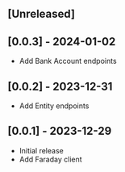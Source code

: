 ## [Unreleased]

## [0.0.3] - 2024-01-02

- Add Bank Account endpoints

## [0.0.2] - 2023-12-31

- Add Entity endpoints

## [0.0.1] - 2023-12-29

- Initial release
- Add Faraday client
